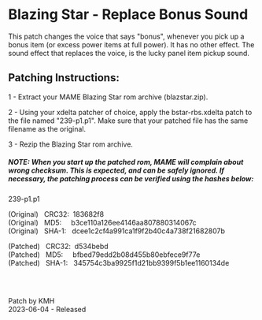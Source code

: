 # **Blazing Star - Replace Bonus Sound**

This patch changes the voice that says "bonus", whenever you pick up a bonus item (or excess power items at full power). It has no other effect. The sound effect that replaces the voice, is the lucky panel item pickup sound.


## Patching Instructions:

1 - Extract your MAME Blazing Star rom archive (blazstar.zip).

2 - Using your xdelta patcher of choice, apply the bstar-rbs.xdelta patch to the file named "239-p1.p1". Make sure that your patched file has the same filename as the original.

3 - Rezip the Blazing Star rom archive.
  
  
##### NOTE: When you start up the patched rom, MAME will complain about wrong checksum. This is expected, and can be safely ignored. If necessary, the patching process can be verified using the hashes below:
  
239-p1.p1

(Original) &nbsp; CRC32:&nbsp; 183682f8  
(Original) &nbsp; MD5:  &nbsp; &nbsp;   b3ce110a126ee4146aa807880314067c  
(Original) &nbsp; SHA-1: &nbsp; dcee1c2cf4a991ca1f9f2b40c4a738f21682807b  
  
(Patched) &nbsp; CRC32:&nbsp; d534bebd  
(Patched) &nbsp; MD5:  &nbsp; &nbsp;   bfbed79edd2b08d455b80ebfece9f77e  
(Patched) &nbsp;  SHA-1: &nbsp; 345754c3ba9925f1d21bb9399f5b1ee1160134de  

&nbsp;
##

Patch by KMH  
2023-06-04 - Released
